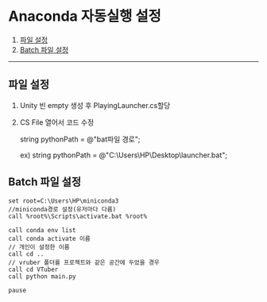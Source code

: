 # Anaconda 자동실행 설정

1. [파일 설정](#파일-설정)
2. [Batch 파일 설정](#Batch-파일-설정)

-----------
## 파일 설정

1. Unity 빈 empty 생성 후 PlayingLauncher.cs할당

2. CS File 열어서 코드 수정

    string pythonPath = @"bat파일 경로";
    
    ex) string pythonPath = @"C:\Users\HP\Desktop\launcher.bat";
      
## Batch 파일 설정
    set root=C:\Users\HP\miniconda3 
    //miniconda경로 설정(유저마다 다름)
    call %root%\Scripts\activate.bat %root%

    call conda env list
    call conda activate 이름
    // 개인이 설정한 이름
    call cd ..
    // vruber 폴더를 프로젝트와 같은 공간에 두었을 경우 
    call cd VTuber
    call python main.py

    pause

